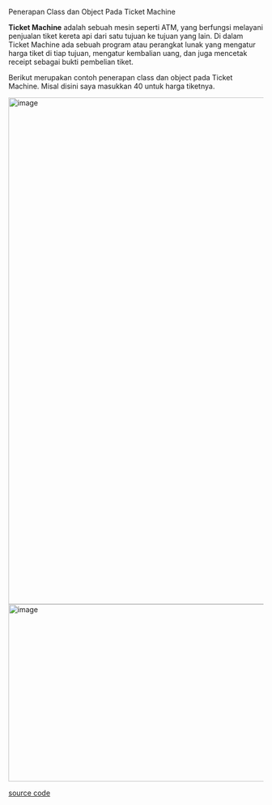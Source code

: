 Penerapan Class dan Object Pada Ticket Machine

**Ticket Machine** adalah sebuah mesin seperti ATM, yang berfungsi melayani penjualan tiket kereta api dari satu tujuan ke tujuan yang lain. Di dalam Ticket Machine ada sebuah program atau perangkat lunak yang mengatur harga tiket di tiap tujuan, mengatur kembalian uang, dan juga mencetak receipt sebagai bukti pembelian tiket.

Berikut merupakan contoh penerapan class dan object pada Ticket Machine. Misal disini saya masukkan 40 untuk harga tiketnya.

<img width="2000" height="1000" alt="image" src="https://github.com/user-attachments/assets/2a544803-219a-4be1-912e-4e58b2e3f314" />

<img width="700" height="350" alt="image" src="https://github.com/user-attachments/assets/d69fc705-6c4a-446a-b55d-e7f60df95692" />


[source code](TicketMachine.java)

